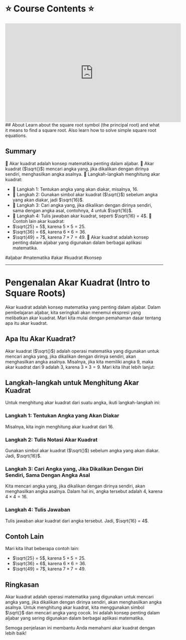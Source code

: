 # ⭐️ Course Contents ⭐️

<iframe width="560" height="315" src="https://www.youtube.com/embed/mbc3_e5lWw0?si=U7RQXDUPTTDFpcYk" title="YouTube video player" frameborder="0" allow="accelerometer; autoplay; clipboard-write; encrypted-media; gyroscope; picture-in-picture; web-share" allowfullscreen></iframe>
## About
Learn about the square root symbol (the principal root) and what it means to find a square root. Also learn how to solve simple square root equations.

## Summary

🧮 Akar kuadrat adalah konsep matematika penting dalam aljabar.
🤔 Akar kuadrat ($\sqrt{}$) mencari angka yang, jika dikalikan dengan dirinya sendiri, menghasilkan angka asalnya.
📝 Langkah-langkah menghitung akar kuadrat:
  - 🧮 Langkah 1: Tentukan angka yang akan diakar, misalnya, 16.
  - 🧮 Langkah 2: Gunakan simbol akar kuadrat ($\sqrt{}$) sebelum angka yang akan diakar, jadi $\sqrt{16}$.
  - 🧮 Langkah 3: Cari angka yang, jika dikalikan dengan dirinya sendiri, sama dengan angka asal, contohnya, 4 untuk $\sqrt{16}$.
  - 🧮 Langkah 4: Tulis jawaban akar kuadrat, seperti $\sqrt{16} = 4$.
🔢 Contoh lain akar kuadrat:
  - $\sqrt{25} = 5$, karena $5 \times 5 = 25$.
  - $\sqrt{36} = 6$, karena $6 \times 6 = 36$.
  - $\sqrt{49} = 7$, karena $7 \times 7 = 49$.
📘 Akar kuadrat adalah konsep penting dalam aljabar yang digunakan dalam berbagai aplikasi matematika.

#aljabar #matematika #akar #kuadrat #konsep

---

# Pengenalan Akar Kuadrat (Intro to Square Roots)

Akar kuadrat adalah konsep matematika yang penting dalam aljabar. Dalam pembelajaran aljabar, kita seringkali akan menemui ekspresi yang melibatkan akar kuadrat. Mari kita mulai dengan pemahaman dasar tentang apa itu akar kuadrat.

## Apa Itu Akar Kuadrat?

Akar kuadrat ($\sqrt{}$) adalah operasi matematika yang digunakan untuk mencari angka yang, jika dikalikan dengan dirinya sendiri, akan menghasilkan angka asalnya. Misalnya, jika kita memiliki angka 9, maka akar kuadrat dari 9 adalah 3, karena $3 \times 3 = 9$. Mari kita lihat lebih lanjut:

## Langkah-langkah untuk Menghitung Akar Kuadrat

Untuk menghitung akar kuadrat dari suatu angka, ikuti langkah-langkah ini:

### Langkah 1: Tentukan Angka yang Akan Diakar

Misalnya, kita ingin menghitung akar kuadrat dari 16.

### Langkah 2: Tulis Notasi Akar Kuadrat

Gunakan simbol akar kuadrat ($\sqrt{}$) sebelum angka yang akan diakar. Jadi, $\sqrt{16}$.

### Langkah 3: Cari Angka yang, Jika Dikalikan Dengan Diri Sendiri, Sama Dengan Angka Asal

Kita mencari angka yang, jika dikalikan dengan dirinya sendiri, akan menghasilkan angka asalnya. Dalam hal ini, angka tersebut adalah 4, karena $4 \times 4 = 16$.

### Langkah 4: Tulis Jawaban

Tulis jawaban akar kuadrat dari angka tersebut. Jadi, $\sqrt{16} = 4$.

## Contoh Lain

Mari kita lihat beberapa contoh lain:

- $\sqrt{25} = 5$, karena $5 \times 5 = 25$.
- $\sqrt{36} = 6$, karena $6 \times 6 = 36$.
- $\sqrt{49} = 7$, karena $7 \times 7 = 49$.

## Ringkasan

Akar kuadrat adalah operasi matematika yang digunakan untuk mencari angka yang, jika dikalikan dengan dirinya sendiri, akan menghasilkan angka asalnya. Untuk menghitung akar kuadrat, kita menggunakan simbol $\sqrt{}$ dan mencari angka yang cocok. Ini adalah konsep penting dalam aljabar yang sering digunakan dalam berbagai aplikasi matematika.

Semoga penjelasan ini membantu Anda memahami akar kuadrat dengan lebih baik!

